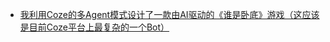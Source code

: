 - [我利用Coze的多Agent模式设计了一款由AI驱动的《谁是卧底》游戏（这应该是目前Coze平台上最复杂的一个Bot）](https://juejin.cn/post/7341642966791225379)